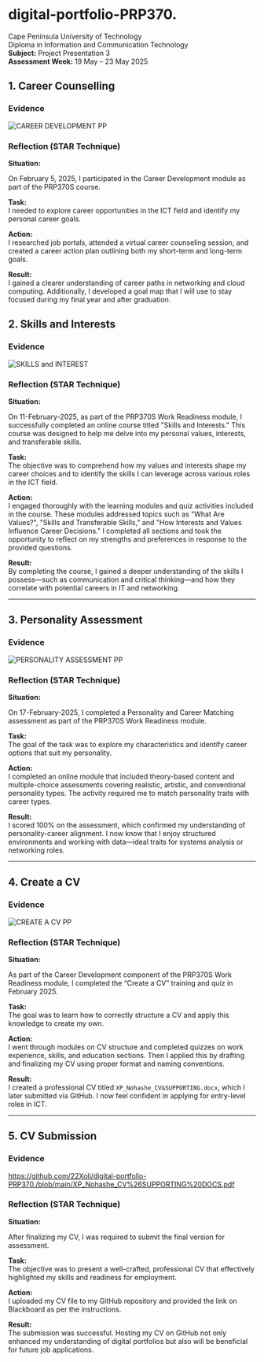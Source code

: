 # digital-portfolio-PRP370.

Cape Peninsula University of Technology  
Diploma in Information and Communication Technology  
**Subject:** Project Presentation 3  
**Assessment Week:** 19 May – 23 May 2025

## 1. Career Counselling

###  Evidence
![CAREER DEVELOPMENT PP](https://github.com/user-attachments/assets/4392a276-2f55-4538-8090-57e39decca4d)



### Reflection (STAR Technique)

**Situation:**  
 
On February 5, 2025, I participated in the Career Development module as part of the PRP370S course.

**Task:**  
I needed to explore career opportunities in the ICT field and identify my personal career goals.

**Action:**  
I researched job portals, attended a virtual career counseling session, and created a career action plan outlining both my short-term and long-term goals.

**Result:**  
I gained a clearer understanding of career paths in networking and cloud computing. Additionally, I developed a goal map that I will use to stay focused during my final year and after graduation.

## 2. Skills and Interests

###  Evidence
![SKILLS and INTEREST](https://github.com/user-attachments/assets/84d1cd19-bf9b-40b2-8940-89c7c7055c58)


### Reflection (STAR Technique)

**Situation:**  

On 11-February-2025, as part of the PRP370S Work Readiness module, I successfully completed an online course titled "Skills and Interests." This course was designed to help me delve into my personal values, interests, and transferable skills.

**Task:**  
The objective was to comprehend how my values and interests shape my career choices and to identify the skills I can leverage across various roles in the ICT field.

**Action:**  
I engaged thoroughly with the learning modules and quiz activities included in the course. These modules addressed topics such as "What Are Values?", "Skills and Transferable Skills," and "How Interests and Values Influence Career Decisions." I completed all sections and took the opportunity to reflect on my strengths and preferences in response to the provided questions.

**Result:**  
By completing the course, I gained a deeper understanding of the skills I possess—such as communication and critical thinking—and how they correlate with potential careers in IT and networking.

---

## 3. Personality Assessment

### Evidence
![PERSONALITY ASSESSMENT PP](https://github.com/user-attachments/assets/a9505bbf-c7a9-4c72-abeb-e321b4badb47)


###  Reflection (STAR Technique)

**Situation:**  

On 17-February-2025, I completed a Personality and Career Matching assessment as part of the PRP370S Work Readiness module.

**Task:**  
The goal of the task was to explore my characteristics and identify career options that suit my personality.

**Action:**  
I completed an online module that included theory-based content and multiple-choice assessments covering realistic, artistic, and conventional personality types. The activity required me to match personality traits with career types.

**Result:**  
I scored 100% on the assessment, which confirmed my understanding of personality-career alignment. I now know that I enjoy structured environments and working with data—ideal traits for systems analysis or networking roles.

---

##  4. Create a CV

### Evidence
![CREATE A CV PP](https://github.com/user-attachments/assets/3c0e354b-5b96-4105-b4e1-5d9fa0d17912)


### Reflection (STAR Technique)

**Situation:**

As part of the Career Development component of the PRP370S Work Readiness module, I completed the “Create a CV” training and quiz in February 2025.

**Task:**  
The goal was to learn how to correctly structure a CV and apply this knowledge to create my own.

**Action:**  
I went through modules on CV structure and completed quizzes on work experience, skills, and education sections. Then I applied this by drafting and finalizing my CV using proper format and naming conventions.

**Result:**  
I created a professional CV titled `XP_Nohashe_CV&SUPPORTING.docx`, which I later submitted via GitHub. I now feel confident in applying for entry-level roles in ICT.

---

##  5. CV Submission

### Evidence
https://github.com/22Xoli/digital-portfolio-PRP370./blob/main/XP_Nohashe_CV%26SUPPORTING%20DOCS.pdf



### Reflection (STAR Technique)

**Situation:**  

After finalizing my CV, I was required to submit the final version for assessment.

**Task:**  
The objective was to present a well-crafted, professional CV that effectively highlighted my skills and readiness for employment.

**Action:**  
I uploaded my CV file to my GitHub repository and provided the link on Blackboard as per the instructions.

**Result:**  
The submission was successful. Hosting my CV on GitHub not only enhanced my understanding of digital portfolios but also will be beneficial for future job applications.

